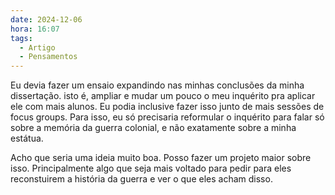 ```yaml
---
date: 2024-12-06
hora: 16:07
tags:
  - Artigo
  - Pensamentos
---
```


Eu devia fazer um ensaio expandindo nas minhas conclusões da minha dissertação. isto é, ampliar e mudar um pouco o meu inquérito pra aplicar ele com mais alunos. Eu podia inclusive fazer isso junto de mais sessões de focus groups. Para isso, eu só precisaria reformular o inquérito para falar só sobre a memória da guerra colonial, e não exatamente sobre a minha estátua. 

Acho que seria uma ideia muito boa. Posso fazer um projeto maior sobre isso. Principalmente algo que seja mais voltado para pedir para eles reconstuirem a história da guerra e ver o que eles acham disso. 



